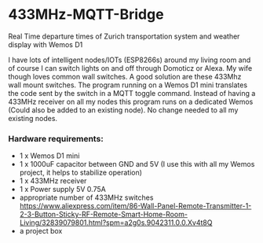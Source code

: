 # 433MHz-MQTT-Bridge
Real Time departure times of Zurich transportation system and weather display with Wemos D1

I have lots of intelligent nodes/IOTs (ESP8266s) around my living room and of course I can switch lights on and off through Domoticz or Alexa.
My wife though loves common wall switches. A good solution are these 433Mhz wall mount switches. The program running on a Wemos D1 mini 
translates the code sent by the switch in a MQTT toggle command. Instead of having a 433MHz receiver on all my nodes this program 
runs on a dedicated Wemos (Could also be added to an existing node). No change needed to all my existing nodes.

### Hardware requirements:
* 1 x Wemos D1 mini
* 1 x 1000uF capacitor between GND and 5V (I use this with all my Wemos project, it helps to stabilize operation)
* 1 x 433MHz receiver 
* 1 x Power supply 5V 0.75A
* appropriate number of 433MHz switches https://www.aliexpress.com/item/86-Wall-Panel-Remote-Transmitter-1-2-3-Button-Sticky-RF-Remote-Smart-Home-Room-Living/32839079801.html?spm=a2g0s.9042311.0.0.Xv4t8Q
* a project box
